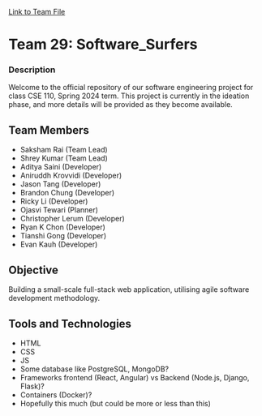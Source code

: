 [Link to Team File](admin/team.md)

# Team 29: Software_Surfers 

### Description
Welcome to the official repository of our software engineering project for class CSE 110, Spring 2024 term. This project is currently in the ideation phase, and more details will be provided as they become available.

## Team Members
- Saksham Rai (Team Lead)
- Shrey Kumar (Team Lead)
- Aditya Saini (Developer)
- Aniruddh Krovvidi (Developer)
- Jason Tang (Developer)
- Brandon Chung (Developer)
- Ricky Li (Developer)
- Ojasvi Tewari (Planner)
- Christopher Lerum (Developer)
- Ryan K Chon (Developer)
- Tianshi Gong (Developer)
- Evan Kauh (Developer) 

## Objective
Building a small-scale full-stack web application, utilising agile software development methodology. 

## Tools and Technologies
- HTML
- CSS
- JS
- Some database like PostgreSQL, MongoDB?
- Frameworks frontend (React, Angular) vs Backend (Node.js, Django, Flask)?
- Containers (Docker)?
- Hopefully this much (but could be more or less than this)



